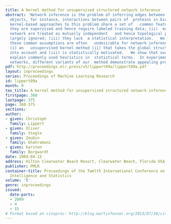 ```yaml
---
title: A kernel method for unsupervised structured network inference
abstract: 'Network inference is the problem of inferring edges between a set of  real-world
  objects, for instance, interactions between pairs of  proteins in bioinformatics.   Current
  kernel-based approaches to this problem share a set of   common features:   (i)
  they are supervised and hence require labeled training data; (ii)  edges in the
  network are treated as mutually independent   and hence topological properties are
  largely ignored; (iii) they lack  a statistical interpretation.   We argue that
  these common assumptions are often   undesirable for network inference, and propose
  (i) an   unsupervised kernel method (ii) that takes the global structure of the   network
  into account and (iii) is statistically motivated.   We show that our approach can
  explain commonly used heuristics in  statistical terms.  In experiments on social
  networks, different variants of our  method demonstrate appealing predictive performance.'
pdf: http://proceedings.mlr.press/v5/lippert09a/lippert09a.pdf
layout: inproceedings
series: Proceedings of Machine Learning Research
id: lippert09a
month: 0
tex_title: A kernel method for unsupervised structured network inference
firstpage: 368
lastpage: 375
page: 368-375
sections: 
author:
- given: Christoph
  family: Lippert
- given: Oliver
  family: Stegle
- given: Zoubin
  family: Ghahramani
- given: Karsten
  family: Borgwardt
date: 2009-04-15
address: Hilton Clearwater Beach Resort, Clearwater Beach, Florida USA
publisher: PMLR
container-title: Proceedings of the Twelth International Conference on Artificial
  Intelligence and Statistics
volume: '5'
genre: inproceedings
issued:
  date-parts:
  - 2009
  - 4
  - 15
# Format based on citeproc: http://blog.martinfenner.org/2013/07/30/citeproc-yaml-for-bibliographies/
---
```


